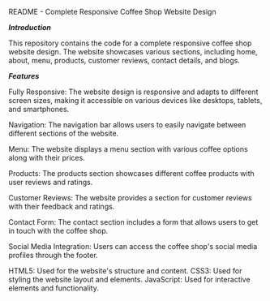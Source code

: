 README - Complete Responsive Coffee Shop Website Design

**_Introduction_**

This repository contains the code for a complete responsive coffee shop website design. The website showcases various sections, including home, about, menu, products, customer reviews, contact details, and blogs.

___Features___

Fully Responsive: The website design is responsive and adapts to different screen sizes, making it accessible on various devices like desktops, tablets, and smartphones.

Navigation: The navigation bar allows users to easily navigate between different sections of the website.

Menu: The website displays a menu section with various coffee options along with their prices.

Products: The products section showcases different coffee products with user reviews and ratings.

Customer Reviews: The website provides a section for customer reviews with their feedback and ratings.

Contact Form: The contact section includes a form that allows users to get in touch with the coffee shop.

Social Media Integration: Users can access the coffee shop's social media profiles through the footer.



HTML5: Used for the website's structure and content.
CSS3: Used for styling the website layout and elements.
JavaScript: Used for interactive elements and functionality.
